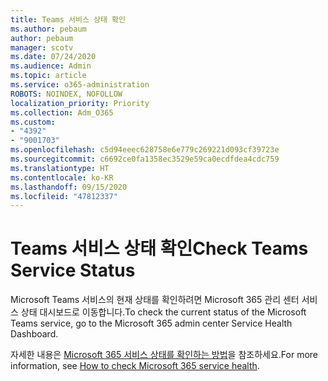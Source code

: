 ```yaml
---
title: Teams 서비스 상태 확인
ms.author: pebaum
author: pebaum
manager: scotv
ms.date: 07/24/2020
ms.audience: Admin
ms.topic: article
ms.service: o365-administration
ROBOTS: NOINDEX, NOFOLLOW
localization_priority: Priority
ms.collection: Adm_O365
ms.custom:
- "4392"
- "9001703"
ms.openlocfilehash: c5d94eeec628758e6e779c269221d093cf39723e
ms.sourcegitcommit: c6692ce0fa1358ec3529e59ca0ecdfdea4cdc759
ms.translationtype: HT
ms.contentlocale: ko-KR
ms.lasthandoff: 09/15/2020
ms.locfileid: "47812337"
---
```

# <a name="check-teams-service-status"></a><span data-ttu-id="8ec0d-102">Teams 서비스 상태 확인</span><span class="sxs-lookup"><span data-stu-id="8ec0d-102">Check Teams Service Status</span></span>

<span data-ttu-id="8ec0d-103">Microsoft Teams 서비스의 현재 상태를 확인하려면 Microsoft 365 관리 센터 서비스 상태 대시보드로 이동합니다.</span><span class="sxs-lookup"><span data-stu-id="8ec0d-103">To check the current status of the Microsoft Teams service, go to the Microsoft 365 admin center Service Health Dashboard.</span></span>

<span data-ttu-id="8ec0d-104">자세한 내용은 [Microsoft 365 서비스 상태를 확인하는 방법](https://docs.microsoft.com/office365/enterprise/view-service-health)을 참조하세요.</span><span class="sxs-lookup"><span data-stu-id="8ec0d-104">For more information, see [How to check Microsoft 365 service health](https://docs.microsoft.com/office365/enterprise/view-service-health).</span></span>